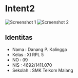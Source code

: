 # Intent2
![Screenshot 1](http://i1067.photobucket.com/albums/u422/danangpk/IMG-20170115-WA0001_zpswrvwafrj.jpg)
![Screenshot 2](http://i1067.photobucket.com/albums/u422/danangpk/IMG-20170115-WA0007_zpsqwg0p6mg.jpg)
## Identitas
  * Nama : Danang P. Kalingga
  * Kelas : XI RPL 5
  * NO : 09
  * NIS : 4692/1411.070
  * Sekolah : SMK Telkom Malang
